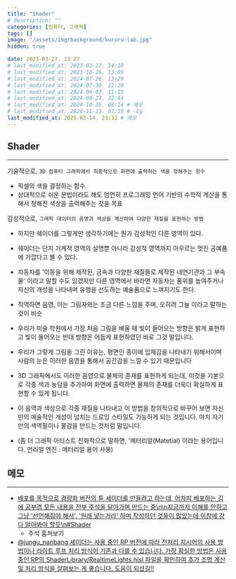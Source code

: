 ```yaml
---
title: "Shader"
# description: ""
categories: [컴퓨터, 그래픽]
tags: []
image: "/assets/img/background/kururu-lab.jpg"
hidden: true

date: 2023-03-27. 13:27
# last_modified_at: 2023-03-27. 14:10
# last_modified_at: 2023-10-26. 13:09
# last_modified_at: 2024-07-26. 13:29
# last_modified_at: 2024-07-30. 22:20
# last_modified_at: 2024-09-02. 11:15
# last_modified_at: 2024-09-27. 22:44
# last_modified_at: 2024-10-16. 08:14 # 메모
# last_modified_at: 2024-11-13. 07:19 # -Cg
last_modified_at: 2025-03-14. 23:32 # 메모
---
```


## Shader

---

기술적으로, `3D 컴퓨터 그래픽에서 최종적으로 화면에 출력하는 색을 정해주는 함수`  

- 픽셀의 색을 결정하는 함수.
- 상대적으로 쉬운 문법이라도 해도 엄연히 프로그래밍 언어 기반의 수학적 계산을 통해서 정해진 색상을 출력해주는 것을 목표

감성적으로, `그래픽 데이터의 음영과 색상을 계산하여 다양한 재질을 표현하는 방법`  

- 하지만 쉐이더를 그렇게만 생각하기에는 뭔가 감성적인 다른 영역이 있다.
- 쉐이더는 단지 기계적 영역의 설명뿐 아니라 감성적 영역까지 아우르는 멋진 공예품에 가깝다고 볼 수 있다.

- 자동차를 '이동을 위해 제작된, 금속과 다양한 재질들로 제작된 내연기관과 그 부속물' 이라고 말할 수도 있겠지만 다른 영역에서 바라면 자동차는 품위를 높여주거나 자신의 개성을 나타내며 유행을 선도하는 예술품으로 느껴지기도 한다.  

- 직역하면 음영, 이는 그림자와는 조금 다른 느낌을 주며, 오히려 그늘 이라고 말하는 것이 비슷
- 우리가 미술 학원에서 가장 처음 그림을 배울 때 빛이 들어오는 방향은 밝게 표현하고 빛이 들어오는 반대 방향은 어둡게 표현하였던 바로 그것 말입니다.
- 우리가 그렇게 그림을 그린 이유는, 평면인 종이에 입체감을 나타내기 위해서이며 사람의 눈은 이러한 음영을 통해서 공간감을 느낄 수 있기 때문입니다

- 3D 그래픽에서도 이러한 음영으로 물체의 존재를 표현하게 되는데, 이것을 기본으로 각종 색과 농담을 추가하여 화면에 출력하면 물체의 존재를 더욱더 확실하게 표현할 수 있게 됩니다.
- 이 음역과 색상으로 각종 재질을 나타내고 이 방법을 창의적으로 바꾸어 보면 자신만의 예술적인 개성이 넘치는 드로잉 스타일도 가능하게 되는 것입니다. 마치 자기만의 색역필이나 물감을 만드는 것처럼 말입니다.
- (좀 더 그래픽 아티스트 친화적으로 말하면, '메터리얼(Matetial) 이라는 용어입니다. 언리얼 엔진 : 메터리얼 용어 사용)

## 메모

---

- [배포를 목적으로 경량화 버전의 툰 셰이더를 만들려고 하는데, 어차피 배포하는 김에 공부겸 모든 내용을 전부 주석을 달아가며 만드는 중\n\n지금까지 이해를 안하고 그냥 '선언해줘야 해서', '원래 넣는거라' 하며 작성하던 것들이 많았는데 이참에 걍 다 알아봐야 할듯\n#Shader](https://x.com/ryurud_n5/status/1852003762585636984)
  - 주석 훔쳐보기
- [@jungu_nanbang 셰이더는 사용 중인 RP 버전에 따라 전처리 지시어의 사용 방법이나 라이트 루프 처리 방식이 기존과 다를 수 있습니다. 가장 확실한 방법은 사용 중인 RP의 ShaderLibrary/RealtimeLights.hlsl 파일을 확인하여 추가 조명 계산 및 처리 방식을 살펴보는 게 좋습니다. 도움이 되셨길!!](https://x.com/onestar_1337/status/1892932995520364749)
